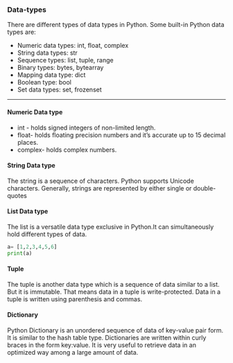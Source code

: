 ### Data-types

There are different types of data types in Python. Some built-in Python data types are:
* Numeric data types: int, float, complex
* String data types: str
* Sequence types: list, tuple, range
* Binary types: bytes, bytearray
* Mapping data type: dict
* Boolean type: bool
* Set data types: set, frozenset
---
#### Numeric Data type

* int - holds signed integers of non-limited length.
* float- holds floating precision numbers and it’s accurate up to 15 decimal places.
* complex- holds complex numbers.

#### String Data type

The string is a sequence of characters. Python supports Unicode characters. Generally, strings are represented by either single or double-quotes

#### List Data type

The list is a versatile data type exclusive in Python.It can simultaneously hold different types of data. 

```python
a= [1,2,3,4,5,6]
print(a)

```

#### Tuple

The tuple is another data type which is a sequence of data similar to a list. But it is immutable. That means data in a tuple is write-protected. Data in a tuple is written using parenthesis and commas.

#### Dictionary

Python Dictionary is an unordered sequence of data of key-value pair form. It is similar to the hash table type. Dictionaries are written within curly braces in the form key:value. It is very useful to retrieve data in an optimized way among a large amount of data.
